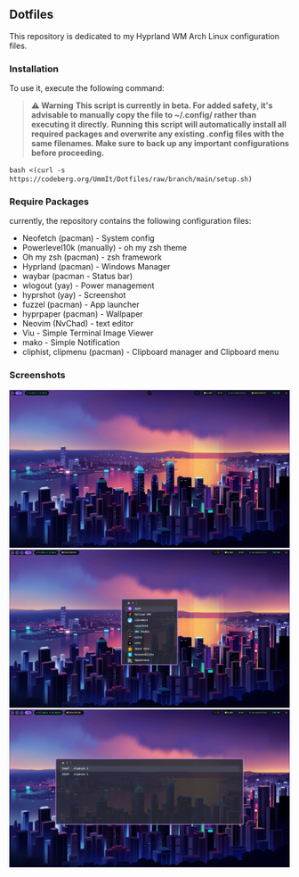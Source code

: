 ## Dotfiles

This repository is dedicated to my Hyprland WM Arch Linux configuration files.

### Installation

To use it, execute the following command:

> **⚠️ Warning**
> **This script is currently in beta. For added safety, it's advisable to manually copy the file to **~/.config/** rather than executing it directly.**
> **Running this script will automatically install all required packages and overwrite any existing .config files with the same filenames. Make sure to back up any important configurations before proceeding.**

```shell
bash <(curl -s https://codeberg.org/UmmIt/Dotfiles/raw/branch/main/setup.sh)
```

### Require Packages

currently, the repository contains the following configuration files:

- Neofetch (pacman) - System config
- Powerlevel10k (manually) - oh my zsh theme
- Oh my zsh (pacman) - zsh framework
- Hyprland (pacman) - Windows Manager
- waybar (pacman - Status bar)
- wlogout (yay) - Power management
- hyprshot (yay) - Screenshot
- fuzzel (pacman) - App launcher
- hyprpaper (pacman) - Wallpaper
- Neovim (NvChad) - text editor
- Viu - Simple Terminal Image Viewer
- mako - Simple Notification
- cliphist, clipmenu (pacman) - Clipboard manager and Clipboard menu

### Screenshots

![hyprland](./screenshots/1.png)
![hyprland-2](./screenshots/2.png)
![hyprland-3](./screenshots/3.png)
